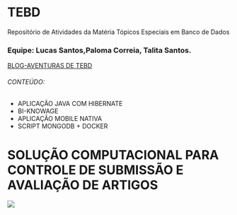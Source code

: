 # TEBD
Repositório de Atividades da Matéria  Tópicos Especiais em Banco de Dados
### Equipe: Lucas Santos,Paloma Correia, Talita Santos.

[BLOG-AVENTURAS DE TEBD](https://tebd.home.blog/)


###### CONTEÚDO:

- APLICAÇÃO JAVA COM HIBERNATE
- BI-KNOWAGE
- APLICAÇÃO MOBILE NATIVA
- SCRIPT MONGODB + DOCKER

# SOLUÇÃO COMPUTACIONAL PARA CONTROLE DE SUBMISSÃO E AVALIAÇÃO DE ARTIGOS
![](https://github.com/palomacorreia/TEBD/blob/master/tebd.PNG)



